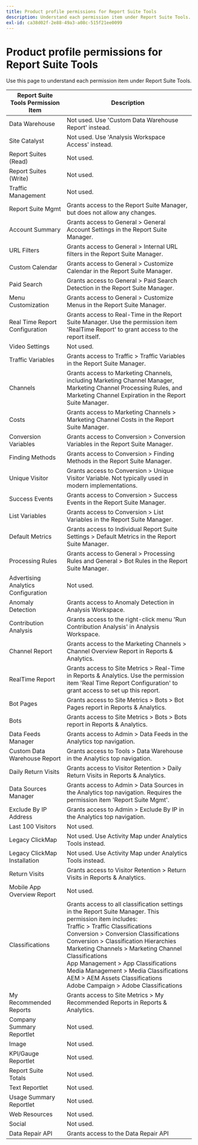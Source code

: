 ```yaml
---
title: Product profile permissions for Report Suite Tools
description: Understand each permission item under Report Suite Tools.
exl-id: ca38d02f-2e88-49a3-a08c-515f21ee0099
---
```

# Product profile permissions for Report Suite Tools

Use this page to understand each permission item under Report Suite Tools.

| Report Suite Tools Permission Item | Description |
|------|------|
| Data Warehouse| Not used. Use 'Custom Data Warehouse Report' instead. |
| Site Catalyst | Not used. Use 'Analysis Workspace Access' instead. |
| Report Suites (Read) | Not used. |
| Report Suites (Write) | Not used. |
| Traffic Management | Not used. |
| Report Suite Mgmt | Grants access to the Report Suite Manager, but does not allow any changes. |
| Account Summary | Grants access to General > General Account Settings in the Report Suite Manager. |
| URL Filters | Grants access to General > Internal URL filters in the Report Suite Manager. |
| Custom Calendar | Grants access to General > Customize Calendar in the Report Suite Manager. |
| Paid Search | Grants access to General > Paid Search Detection in the Report Suite Manager. |
| Menu Customization | Grants access to General > Customize Menus in the Report Suite Manager. |
| Real Time Report Configuration | Grants access to Real-Time in the Report Suite Manager. Use the permission item 'RealTime Report' to grant access to the report itself. |
| Video Settings| Not used. |
| Traffic Variables | Grants access to Traffic > Traffic Variables in the Report Suite Manager. |
| Channels| Grants access to Marketing Channels, including Marketing Channel Manager, Marketing Channel Processing Rules, and Marketing Channel Expiration in the Report Suite Manager. |
| Costs | Grants access to Marketing Channels > Marketing Channel Costs in the Report Suite Manager. |
| Conversion Variables| Grants access to Conversion > Conversion Variables in the Report Suite Manager. |
| Finding Methods | Grants access to Conversion > Finding Methods in the Report Suite Manager. |
| Unique Visitor | Grants access to Conversion > Unique Visitor Variable. Not typically used in modern implementations. |
| Success Events| Grants access to Conversion > Success Events in the Report Suite Manager. |
| List Variables| Grants access to Conversion > List Variables in the Report Suite Manager. |
| Default Metrics | Grants access to Individual Report Suite Settings > Default Metrics in the Report Suite Manager. |
| Processing Rules| Grants access to General > Processing Rules and General > Bot Rules in the Report Suite Manager. |
| Advertising Analytics Configuration | Not used. |
| Anomaly Detection | Grants access to Anomaly Detection in Analysis Workspace. |
| Contribution Analysis | Grants access to the right-click menu 'Run Contribution Analysis' in Analysis Workspace. |
| Channel Report| Grants access to the Marketing Channels > Channel Overview Report in Reports & Analytics. |
| RealTime Report | Grants access to Site Metrics > Real-Time in Reports & Analytics. Use the permission item 'Real Time Report Configuration' to grant access to set up this report. |
| Bot Pages | Grants access to Site Metrics > Bots > Bot Pages report in Reports & Analytics. |
| Bots| Grants access to Site Metrics > Bots > Bots report in Reports & Analytics. |
| Data Feeds Manager | Grants access to Admin > Data Feeds in the Analytics top navigation. |
| Custom Data Warehouse Report| Grants access to Tools > Data Warehouse in the Analytics top navigation. |
| Daily Return Visits | Grants access to Visitor Retention > Daily Return Visits in Reports & Analytics. |
| Data Sources Manager | Grants access to Admin > Data Sources in the Analytics top navigation. Requires the permission item 'Report Suite Mgmt'. |
| Exclude By IP Address | Grants access to Admin > Exclude By IP in the Analytics top navigation. |
| Last 100 Visitors | Not used. |
| Legacy ClickMap | Not used. Use Activity Map under Analytics Tools instead. |
| Legacy ClickMap Installation| Not used. Use Activity Map under Analytics Tools instead. |
| Return Visits | Grants access to Visitor Retention > Return Visits in Reports & Analytics. |
| Mobile App Overview Report| Not used. |
| Classifications | Grants access to all classification settings in the Report Suite Manager. This permission item includes: <br>Traffic > Traffic Classifications<br>Conversion > Conversion Classifications<br>Conversion > Classification Hierarchies<br>Marketing Channels > Marketing Channel Classifications<br>App Management > App Classifications<br>Media Management > Media Classifications<br>AEM > AEM Assets Classifications<br>Adobe Campaign > Adobe Classifications |
| My Recommended Reports| Grants access to Site Metrics > My Recommended Reports in Reports & Analytics. |
| Company Summary Reportlet | Not used. |
| Image | Not used. |
| KPI/Gauge Reportlet | Not used. |
| Report Suite Totals | Not used. |
| Text Reportlet | Not used. |
| Usage Summary Reportlet | Not used. |
| Web Resources | Not used. |
| Social | Not used. |
| Data Repair API | Grants access to the Data Repair API |
